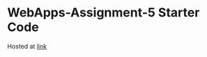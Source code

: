 # WebApps-Assignment-5 Starter Code

Hosted at [link](https://44-563-web-apps-f22.github.io/44563-webapps-assignment-5-codebender14/insects.html)
